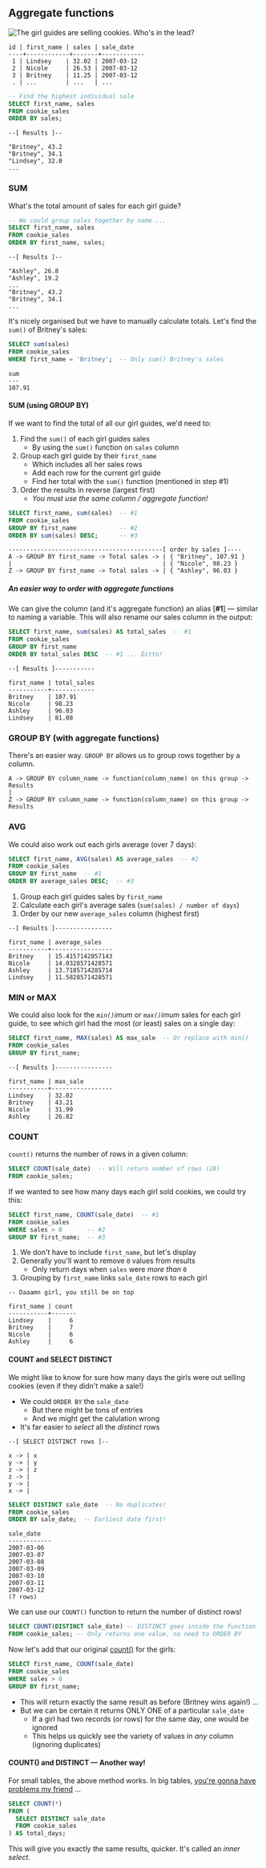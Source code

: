  ## Aggregate functions

![The girl guides are selling cookies. Who's in the lead?](./img/cookies.jpg)

```text
id | first_name | sales | sale_date  
----+------------+-------+------------
 1 | Lindsey    | 32.02 | 2007-03-12
 2 | Nicole     | 26.53 | 2007-03-12
 3 | Britney    | 11.25 | 2007-03-12
 . | ...        | ...   | ...
```
```sql
-- Find the highest individual sale
SELECT first_name, sales
FROM cookie_sales
ORDER BY sales;
```
```text
--[ Results ]--

"Britney", 43.2
"Britney", 34.1
"Lindsey", 32.0
...
```

### SUM

What's the total amount of sales for each girl guide?

```sql
-- We could group sales together by name ...
SELECT first_name, sales
FROM cookie_sales
ORDER BY first_name, sales;
```
```text
--[ Results ]--

"Ashley", 26.8
"Ashley", 19.2
...
"Britney", 43.2
"Britney", 34.1
...
```

It's nicely organised but we have to manually calculate totals. Let's find the `sum()` of Britney's sales:

```sql
SELECT sum(sales)
FROM cookie_sales
WHERE first_name = 'Britney';  -- Only sum() Britney's sales
```
```text
sum
---
107.91
```


#### SUM (using GROUP BY)

If we want to find the total of all our girl guides, we'd need to:

1. Find the `sum()` of each girl guides sales
    + By using the `sum()` function on `sales` column
2. Group each girl guide by their `first_name`
    + Which includes all her sales rows
    + Add each row for the current girl guide
    + Find her total with the `sum()` function (mentioned in step #1)
3. Order the results in reverse (largest first)
    + <i>You must use the same column / aggregate function!</i>

```sql
SELECT first_name, sum(sales)  -- #1
FROM cookie_sales
GROUP BY first_name            -- #2
ORDER BY sum(sales) DESC;      -- #3
```
```text
-------------------------------------------[ order by sales ]----
A -> GROUP BY first_name -> Total sales -> | { "Britney", 107.91 }
|                                          | { "Nicole", 98.23 }
Z -> GROUP BY first_name -> Total sales -> | { "Ashley", 96.03 }  
```  

##### An easier way to order with aggregate functions

We can give the column (and it's aggregate function) an alias [**#1**] — similar to naming a variable. This will also rename our sales column in the output:

```sql
SELECT first_name, sum(sales) AS total_sales  -- #1
FROM cookie_sales
GROUP BY first_name
ORDER BY total_sales DESC  -- #1 ... Ditto!
```
```text
--[ Results ]-----------

first_name | total_sales
-----------+------------
Britney    | 107.91
Nicole     | 98.23
Ashley     | 96.03
Lindsey    | 81.08
```


### GROUP BY (with aggregate functions)

There's an easier way. `GROUP BY` allows us to group rows together by a column.

```text
A -> GROUP BY column_name -> function(column_name) on this group -> Results
|
Z -> GROUP BY column_name -> function(column_name) on this group -> Results
```


### AVG

We could also work out each girls average (over 7 days):

```sql
SELECT first_name, AVG(sales) AS average_sales  -- #2
FROM cookie_sales
GROUP BY first_name  -- #1
ORDER BY average_sales DESC;  -- #3
```

1. Group each girl guides sales by `first_name`
2. Calculate each girl's average sales (`sum(sales) / number of days`)
3. Order by our new `average_sales` column (highest first)


```text
--[ Results ]----------------

first_name | average_sales
-----------+-----------------
Britney    | 15.4157142857143
Nicole     | 14.0328571428571
Ashley     | 13.7185714285714
Lindsey    | 11.5828571428571
```


### MIN or MAX

We could also look for the _`min()`imum_ or _`max()`imum_ sales for each girl guide, to see which girl had the most (or least) sales on a single day:

```sql
SELECT first_name, MAX(sales) AS max_sale  -- Or replace with min()
FROM cookie_sales
GROUP BY first_name;
```
```text
--[ Results ]----------------

first_name | max_sale
-----------+-----------------
Lindsey    | 32.02
Britney    | 43.21
Nicole     | 31.99
Ashley     | 26.82
```

### COUNT

`count()` returns the number of rows in a given column:

```sql
SELECT COUNT(sale_date)  -- Will return number of rows (28)
FROM cookie_sales;
```

If we wanted to see how many days each girl sold cookies, we could try this:

```sql
SELECT first_name, COUNT(sale_date)  -- #1
FROM cookie_sales
WHERE sales > 0       -- #2
GROUP BY first_name;  -- #3
```

1. We don't have to include `first_name`, but let's display
2. Generally you'll want to remove `0` values from results
    + Only return days when `sales` were _more than_ `0`
3. Grouping by `first_name` links `sale_date` rows to each girl

```text
-- Daaamn girl, you still be on top

first_name | count
-----------+-------
Lindsey    |     6
Britney    |     7
Nicole     |     6
Ashley     |     6
```

#### COUNT and SELECT DISTINCT

We might like to know for sure how many days the girls were out selling cookies (even if they didn't make a sale!)

- We could `ORDER BY` the `sale_date`
    + But there might be tons of entries
    + And we might get the calulation wrong
- It's far easier to _select_ all the _distinct_ rows


```text
--[ SELECT DISTINCT rows ]--

x -> | x
y -> | y
z -> | z
z -> |
y -> |
x -> |
```

```sql
SELECT DISTINCT sale_date  -- No duplicates!
FROM cookie_sales          
ORDER BY sale_date;  -- Earliest date first!
```
```text
sale_date  
------------
2007-03-06
2007-03-07
2007-03-08
2007-03-09
2007-03-10
2007-03-11
2007-03-12
(7 rows)
```

We can use our `COUNT()` function to return the number of distinct rows!

```sql
SELECT COUNT(DISTINCT sale_date) -- DISTINCT goes inside the function
FROM cookie_sales; -- Only returns one value, no need to ORDER BY
```

Now let's add that our original [count()](#count) for the girls:

```sql
SELECT first_name, COUNT(sale_date)
FROM cookie_sales
WHERE sales > 0
GROUP BY first_name;
```

- This will return exactly the same result as before (Britney wins again!) ...
- But we can be certain it returns ONLY ONE of a particular `sale_date`
    + If a girl had two records (or rows) for the same day, one would be ignored
    + This helps us quickly see the variety of values in _any_ column (ignoring duplicates)


#### COUNT() and DISTINCT — Another way!

For small tables, the above method works. In big tables, [you're gonna have problems my friend](https://stackoverflow.com/a/14732410) ...

```sql
SELECT COUNT(*)
FROM (
  SELECT DISTINCT sale_date
  FROM cookie_sales
) AS total_days;
```

This will give you exactly the same results, quicker. It's called an _inner select_.
